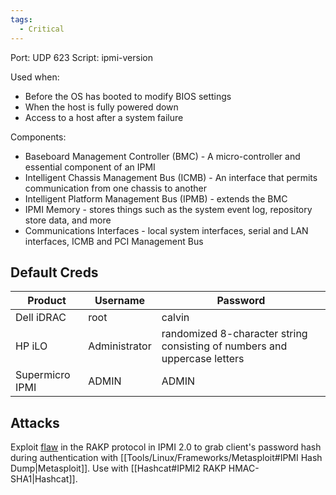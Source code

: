 ```yaml
---
tags:
  - Critical
---
```

Port: UDP 623
Script: ipmi-version

Used when: 
- Before the OS has booted to modify BIOS settings
- When the host is fully powered down
- Access to a host after a system failure

Components:
- Baseboard Management Controller (BMC) - A micro-controller and essential component of an IPMI
- Intelligent Chassis Management Bus (ICMB) - An interface that permits communication from one chassis to another
- Intelligent Platform Management Bus (IPMB) - extends the BMC
- IPMI Memory - stores things such as the system event log, repository store data, and more
- Communications Interfaces - local system interfaces, serial and LAN interfaces, ICMB and PCI Management Bus

## Default Creds
|Product|Username|Password|
|---|---|---|
|Dell iDRAC|root|calvin|
|HP iLO|Administrator|randomized 8-character string consisting of numbers and uppercase letters|
|Supermicro IPMI|ADMIN|ADMIN|

## Attacks
Exploit [flaw](http://fish2.com/ipmi/remote-pw-cracking.html) in the RAKP protocol in IPMI 2.0 to grab client's password hash during authentication with [[Tools/Linux/Frameworks/Metasploit#IPMI Hash Dump|Metasploit]]. Use with [[Hashcat#IPMI2 RAKP HMAC-SHA1|Hashcat]].
